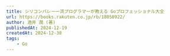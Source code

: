 ```yaml
---
title: シリコンバレー一流プログラマーが教える Goプロフェッショナル大全
url: https://books.rakuten.co.jp/rb/18050922/
author: 酒井 潤 (著)
publishedAt: 2024-12-19
createdAt: 2024-12-30
tags: 
    - Go
---
```

